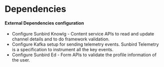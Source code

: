 # Dependencies

#### External Dependencies configuration

* Configure Sunbird Knowlg - Content service APIs  to read and update channel details and to do framework validation.
* Configure Kafka setup for sending telemetry events. Sunbird Telemetry is a specification to instrument all the key events.
* Configure Sunbird Ed - Form APIs to validate the profile information of the user.

####
